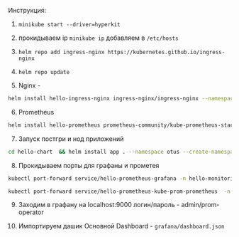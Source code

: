 Инструкция:

1. `minikube start --driver=hyperkit`
2. прокидываем ip `minikube ip` добавляем в `/etc/hosts`
3. `helm repo add ingress-nginx https://kubernetes.github.io/ingress-nginx`
4. `helm repo update`

5. Nginx -
```bash
helm install hello-ingress-nginx ingress-nginx/ingress-nginx --namespace hello-ingress --create-namespace --atomic -f ./nginx-ingress.yaml
```

6. Prometheus
```bash
helm install hello-prometheus prometheus-community/kube-prometheus-stack --namespace hello-monitoring --create-namespace --atomic -f ./kube-prometheus-stack.yaml
```

7. Запуск постгри и нод приложений
```bash
cd hello-chart  && helm install app . --namespace otus --create-namespace
```

8. Прокидываем порты для графаны и прометея
```bash
kubectl port-forward service/hello-prometheus-grafana -n hello-monitoring 9000:80
```

```bash
kubectl port-forward service/hello-prometheus-kube-prom-prometheus  -n hello-monitoring 9090
```

9. Заходим в графану на localhost:9000 логин/пароль - admin/prom-operator

10. Импортируем дашик
Основной Dashboard - `grafana/dashboard.json`